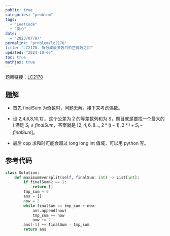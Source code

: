 ```yaml
---
public: true
categories: "problem"
tags:
  - "LeetCode"
  - "贪心"
date:
  - "2023/07/07"
permalink: "problem/lc2178"
title: "LC2178. 拆分成最多数目的正偶数之和"
updated: "2024-10-05"
toc: true
mathjax: true
---
```


题目链接：[LC2178](https://leetcode.cn/problems/maximum-split-of-positive-even-integers/)

<!--more-->

## 题解

  + 首先 finalSum 为奇数时，问题无解。接下来考虑偶数。

  + 设 2,4,6,8,10,12... 这个公差为 2 的等差数列和为 S，题目就是要找一个最大的 i 满足 $S_i \le finalSum$，答案就是 $[2,4,6,8...,2*(i-1),2*i+S_i-finalSum]$。

  + 最后 cpp 求和时可能会超过 long long int 值域，可以用 python 写。

## 参考代码

```python
class Solution:
    def maximumEvenSplit(self, finalSum: int) -> List[int]:
        if finalSum%2 == 1:
            return []
        tmp_sum = 0
        ans = []
        now = 2
        while finalSum >= tmp_sum + now:
            ans.append(now)
            tmp_sum += now
            now += 2
        ans[-1] += finalSum - tmp_sum
        return ans
```


